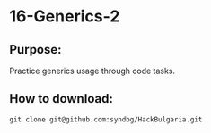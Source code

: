 # 16-Generics-2

## Purpose:
Practice generics usage through code tasks.


## How to download:
```
git clone git@github.com:syndbg/HackBulgaria.git
```
